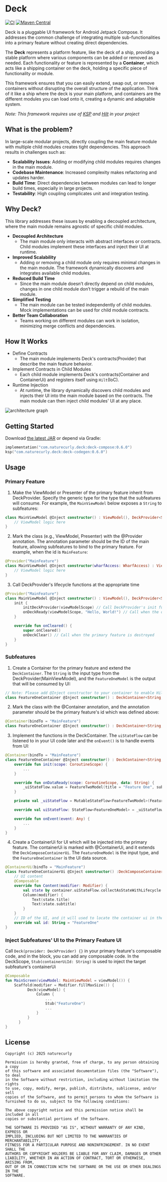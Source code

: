 Deck
=====

[![CI](https://github.com/naturecurly/deck/actions/workflows/build.yml/badge.svg)](https://github.com/naturecurly/deck/actions/workflows/build.yml)
[![Maven Central](https://img.shields.io/maven-central/v/com.naturecurly.deck/deck-compose.svg)](https://central.sonatype.com/artifact/com.naturecurly.deck/deck-compose)

Deck is a pluggable UI framework for Android Jetpack Compose. It addresses the common challenge of integrating multiple sub-functionalities into a primary feature without creating direct dependencies.

The **Deck** represents a platform feature, like the deck of a ship, providing a stable platform where various components can be added or removed as needed. Each functionality or feature is represented by a **Container**, which acts like a shipping container on the deck, holding a specific piece of functionality or module.

This framework ensures that you can easily extend, swap out, or remove containers without disrupting the overall structure of the application. Think of it like a ship where the deck is your main platform, and containers are the different modules you can load onto it, creating a dynamic and adaptable system.

_Note: This framework requires use of [KSP](https://github.com/google/ksp) and [Hilt](https://github.com/google/dagger) in your project_

What is the problem?
--------
In large-scale modular projects, directly coupling the main feature module with multiple child modules creates tight dependencies. This approach results in challenges such as:

- **Scalability Issues**: Adding or modifying child modules requires changes in the main module.
- **Codebase Maintenance**: Increased complexity makes refactoring and updates harder.
- **Build Time**: Direct dependencies between modules can lead to longer build times, especially in large projects.
- **Testability**: High coupling complicates unit and integration testing.

Why Deck?
--------
This library addresses these issues by enabling a decoupled architecture, where the main module remains agnostic of specific child modules.
- **Decoupled Architecture**
    - The main module only interacts with abstract interfaces or contracts. Child modules implement these interfaces and inject their UI at runtime.
- **Improved Scalability**
    - Adding or removing a child module only requires minimal changes in the main module. The framework dynamically discovers and integrates available child modules.
- **Reduced Build Time**
    - Since the main module doesn’t directly depend on child modules, changes in one child module don’t trigger a rebuild of the main module.
- **Simplified Testing**
    - The main module can be tested independently of child modules. Mock implementations can be used for child module contracts.
- **Better Team Collaboration**
    - Teams working on different modules can work in isolation, minimizing merge conflicts and dependencies.

How It Works
--------
- Define Contracts
    - The main module implements Deck's contracts(Provider) that describe the main feature behavior.
- Implement Contracts in Child Modules
    - Each child module implements Deck's contracts(Container and ContainerUi) and registers itself using `Hilt`(IoC).
- Runtime Injection
    - At runtime, the library dynamically discovers child modules and injects their UI into the main module based on the contracts. The main module can then inject child modules' UI at any place.

![architecture graph](./arch_graph.png)

Getting Started
--------

Download [the latest JAR](https://repo1.maven.org/maven2/com/naturecurly/deck/deck-compose/0.1.0/deck-compose-0.1.0.aar) or depend via Gradle:
```kotlin
implementation("com.naturecurly.deck:deck-compose:0.6.0")
ksp("com.naturecurly.deck:deck-codegen:0.6.0")
```

Usage
--------
### Primary Feature
1. Make the ViewModel or Presenter of the primary feature inherit from DeckProvider. Specify the generic type for the type that the subfeatures will consume. For example, the `MainViewModel` below exposes a `String` to subfeatures:
```kotlin
class MainViewModel @Inject constructor() : ViewModel(), DeckProvider<String> { // Extends the DeckProvider
    // ViewModel logic here
}
```
2. Mark the class (e.g., ViewModel, Presenter) with the @Provider annotation. The annotation parameter should be the ID of the main feature, allowing subfeatures to bind to the primary feature. For example, when the id is `MainFeature`:
```kotlin
@Provider("MainFeature")
class MainViewModel @Inject constructor(wharfAccess: WharfAccess) : ViewModel(), DeckProvider<String>, WharfAccess by wharfAccess {
    // ViewModel logic here
}
```
3. Call DeckProvider's lifecycle functions at the appropriate time
```kotlin
@Provider("MainFeature")
class MainViewModel @Inject constructor() : ViewModel(), DeckProvider<String> {
    init {
        initDeckProvider(viewModelScope) // Call DeckProvider's init function
        onDeckReady(viewModelScope, "Hello, World!") // Call when the output data is ready
    }

    override fun onCleared() {
        super.onCleared()
        onDeckClear() // Call when the primary feature is destroyed
    }
}
```
### Subfeatures
1. Create a Container for the primary feature and extend the `DeckContainer`. The `String` is the input type from the DeckProvider(MainViewModel), and the `FeatureOneModel` is the output that will be consumed by UI:
```kotlin
// Note: Please add @Inject constructor to your container to enable Hilt to inject automatically
class FeatureOneContainer @Inject constructor() : DeckContainer<String, FeatureOneModel>() { ... }
```
2. Mark the class with the @Container annotation, and the annotation parameter should be the primary feature's id which was defined above:
```kotlin
@Container(bindTo = "MainFeature")
class FeatureOneContainer @Inject constructor() : DeckContainer<String, FeatureOneModel>() { ... }
```
3. Implement the functions in the DeckContainer. The `uiStateFlow` can be listened to in your UI code later and the `onEvent()` is to handle events from UI:
```kotlin
@Container(bindTo = "MainFeature")
class FeatureOneContainer @Inject constructor() : DeckContainer<String, FeatureOneModel>() {
    override fun init(scope: CoroutineScope) {
        ...
    }

    override fun onDataReady(scope: CoroutineScope, data: String) {
        _uiStateFlow.value = FeatureTwoModel(title = "Feature One", subtitle = data)
    }

    private val _uiStateFlow = MutableStateFlow<FeatureTwoModel>(FeatureOneModel())

    override val uiStateFlow: StateFlow<FeatureOneModel> = _uiStateFlow

    override fun onEvent(event: Any) {
        ...
    }
}
```
4. Create a ContainerUi for UI which will be injected into the primary feature. The containerUi is marked with @ContainerUi, and it extends the `DeckComposeContainerUi`. The `FeatureOneModel` is the input type, and the `FeatureOneContainer` is the UI data source.
```kotlin
@ContainerUi(bindTo = "MainFeature")
class FeatureOneContainerUi @Inject constructor() :DeckComposeContainerUi<FeatureOneModel, FeatureOneContainer>() {
    // UI content
    @Composable
    override fun Content(modifier: Modifier) {
        val state by container.uiStateFlow.collectAsStateWithLifecycle()
        Column(modifier) {
            Text(state.title)
            Text(state.subtitle)
        }
    }
    // ID of the UI, and it will used to locate the container ui in the primary feature's UI
    override val id: String = "FeatureOne"
}
```
### Inject Subfeatures' UI to the Primary Feature UI
Call `Deck(provider: DeckProvider) {}` in your primary feature's composable code, and in the block, you can add any composable code. In the DeckScope, `Stub(containerUiId: String)` is used to inject the target subfeature's containerUi
```kotlin
@Composable
fun MainScreen(viewModel: MainViewModel = viewModel()) {
    Scaffold(modifier = Modifier.fillMaxSize()) {
          Deck(viewModel) {
              Column {
                  ...
                  Stub("FeatureOne")
                  ...
              }
          }
      }
}
```

License
---------

```
Copyright (c) 2025 naturecurly

Permission is hereby granted, free of charge, to any person obtaining a copy
of this software and associated documentation files (the "Software"), to deal
in the Software without restriction, including without limitation the rights
to use, copy, modify, merge, publish, distribute, sublicense, and/or sell
copies of the Software, and to permit persons to whom the Software is
furnished to do so, subject to the following conditions:

The above copyright notice and this permission notice shall be included in all
copies or substantial portions of the Software.

THE SOFTWARE IS PROVIDED "AS IS", WITHOUT WARRANTY OF ANY KIND, EXPRESS OR
IMPLIED, INCLUDING BUT NOT LIMITED TO THE WARRANTIES OF MERCHANTABILITY,
FITNESS FOR A PARTICULAR PURPOSE AND NONINFRINGEMENT. IN NO EVENT SHALL THE
AUTHORS OR COPYRIGHT HOLDERS BE LIABLE FOR ANY CLAIM, DAMAGES OR OTHER
LIABILITY, WHETHER IN AN ACTION OF CONTRACT, TORT OR OTHERWISE, ARISING FROM,
OUT OF OR IN CONNECTION WITH THE SOFTWARE OR THE USE OR OTHER DEALINGS IN THE
SOFTWARE.

```
